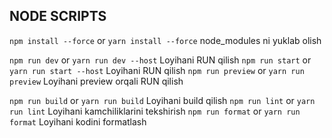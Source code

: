 ## NODE SCRIPTS

`npm install --force` or `yarn install --force` node_modules ni yuklab olish

`npm run dev` or `yarn run dev --host` Loyihani RUN qilish
`npm run start` or `yarn run start --host` Loyihani RUN qilish
`npm run preview` or `yarn run preview` Loyihani preview orqali RUN qilish

`npm run build` or `yarn run build` Loyihani build qilish
`npm run lint` or `yarn run lint` Loyihani kamchiliklarini tekshirish
`npm run format` or `yarn run format` Loyihani kodini formatlash
